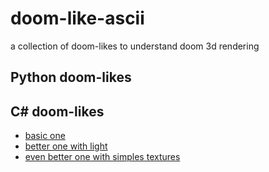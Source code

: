 # doom-like-ascii

a collection of doom-likes to understand doom 3d rendering

## Python doom-likes


## C# doom-likes
- [basic one](https://github.com/4RE5group/doom-likes/blob/main/src/Csharp/doom-like.cs)
- [better one with light](https://github.com/4RE5group/doom-likes/blob/main/src/Csharp/better-doom-like.cs)
- [even better one with simples textures](https://github.com/4RE5group/doom-likes/blob/main/src/Csharp/doom-like-with-texture.cs)
